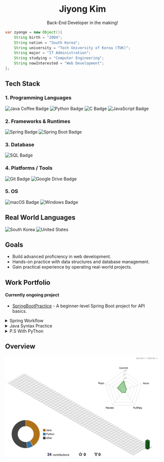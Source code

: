 <h1 align="center">
  Jiyong Kim
</h1>

<p align="center">
  Back-End Developer in the making!
</p>

```Java
var zyonge = new Object(){
    String birth = "2004";
    String nation = "South Korea";
    String university = "Tech University of Korea (TUK)";
    String major = "IT Administration";
    String studying = "Computer Engineering";
    String nowInterested = "Web Development";
};
```
## Tech Stack
### 1. Programming Languages
<div>
  <img src="https://img.shields.io/badge/Java-ED8B00?style=for-the-badge&logo=coffeescript&logoColor=white" alt="Java Coffee Badge" />
  <img src="https://img.shields.io/badge/Python-3776AB?style=for-the-badge&logo=python&logoColor=white" alt="Python Badge" />
  <img src="https://img.shields.io/badge/C-00599C?style=for-the-badge&logo=c&logoColor=white" alt="C Badge" />
  <img src="https://img.shields.io/badge/JavaScript-F7DF1E?style=for-the-badge&logo=javascript&logoColor=black" alt="JavaScript Badge" />
</div>

### 2. Frameworks & Runtimes
<div>
  <img src="https://img.shields.io/badge/Spring-6DB33F?style=for-the-badge&logo=spring&logoColor=white" alt="Spring Badge" />
  <img src="https://img.shields.io/badge/Spring%20Boot-6DB33F?style=for-the-badge&logo=springboot&logoColor=white" alt="Spring Boot Badge" />
</div>

### 3. Database
<div>
  <img src="https://img.shields.io/badge/SQL-4479A1?style=for-the-badge&logo=mysql&logoColor=white" alt="SQL Badge" />
</div>

### 4. Platforms / Tools
<div>
  <img src="https://img.shields.io/badge/Git-F05032?style=for-the-badge&logo=git&logoColor=white" alt="Git Badge" />
  <img src="https://img.shields.io/badge/Google%20Drive-4285F4?style=for-the-badge&logo=googledrive&logoColor=white" alt="Google Drive Badge" />
</div>

### 5. OS
<div>
  <img src="https://img.shields.io/badge/macOS-000000?style=for-the-badge&logo=apple&logoColor=white" alt="macOS Badge" />
  <img src="https://img.shields.io/badge/Windows-0078D6?style=for-the-badge&logo=windows&logoColor=white" alt="Windows Badge" />
</div>

## Real World Languages
<div>
  <img alt="South Korea" src="https://hatscripts.github.io/circle-flags/flags/kr.svg" width="28" height="28" />
  <img alt="United States" src="https://hatscripts.github.io/circle-flags/flags/us.svg" width="28" height="28" />
</div>

## Goals
- Build advanced proficiency in web development.
- Hands-on practice with data structures and database management.
- Gain practical experience by operating real-world projects.

## Work Portfolio
#### Currently ongoing project
- [SpringBootPractice](https://github.com/ZYONGE/SpringBootPractice.git) - A beginner-level Spring Boot project for API basics.

<details>
  <summary>Spring Workflow</summary>

- [SpringBootPractice](https://github.com/ZYONGE/SpringBootPractice.git) - A beginner-level Spring Boot project for API basics.

</details>

<details>
  <summary>Java Syntax Practice</summary>

- [JavaContactPractice](https://github.com/ZYONGE/JavaContactPractice.git) - Terminal-based Java Contact application
- [JavaCalendarPractice](https://github.com/ZYONGE/JavaCalendarPractice.git) - Simple Java Syntax Practice Code With Calendar Library.

</details>

<details>
  <summary>P.S With PyThon</summary>

- [PythonProblemSolvingLog](https://github.com/ZYONGE/PythonProblemSolvingLog.git) - Log of Solutions of Algorithm Problems Written in Python

</details>

## Overview

<p align="center">
  <img src="./profile-3d-contrib/profile-green.svg?t=20250811205823" alt="3D Contribution Graph" width="800">
</p>
